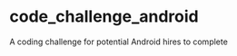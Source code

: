 code_challenge_android
======================

A coding challenge for potential Android hires to complete
